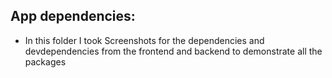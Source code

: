 ## App dependencies:

- In this folder I took Screenshots for the dependencies and devdependencies from the frontend and backend to demonstrate all the packages
